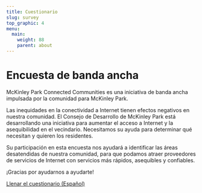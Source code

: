```yaml
---
title: Cuestionario
slug: survey
top_graphic: 4
menu:
  main:
    weight: 88
    parent: about
---
```


#  Encuesta de banda ancha

McKinley Park Connected Communities es una iniciativa de banda ancha impulsada por la comunidad para McKinley Park.

Las inequidades en la conectividad a Internet tienen efectos negativos en nuestra comunidad. El Consejo de Desarrollo de McKinley Park está desarrollando una iniciativa para aumentar el acceso a Internet y la asequibilidad en el vecindario. Necesitamos su ayuda para determinar qué necesitan y quieren los residentes.

Su participación en esta encuesta nos ayudará a identificar las áreas desatendidas de nuestra comunidad, para que podamos atraer proveedores de servicios de Internet con servicios más rápidos, asequibles y confiables.

¡Gracias por ayudarnos a ayudarte!

<a href="https://forms.gle/uLopSw5qdY7s5QcP7">Llenar el cuestionario (Español)</a>
